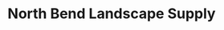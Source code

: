 ---
title: "North Bend Landscape Supply"
url: /north-bend/north-bend-landscape-supply/
shop: Garten-Center
---